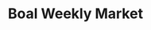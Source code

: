 ---
layout: market
title: Boal Weekly Market
shortTitle: Boal
subtitle:
permalink: /visit/markets/boal.html
aliases:
tags:
toc: false
toc_sticky: true
toc_label: Market
sidebar:
  nav: visit_full
market_image: 
market_image_caption: 
market_name: 
market_freq: weekly
market_type: General
market_day: Monday
market_hours: 08:00 - 14:00
market_location: Pl. Ayuntamiento, 33720 Boal, Asturias, España
market_vendors: 20
conceyu: Boal
location:
  latitude: 
  longitude: 
---